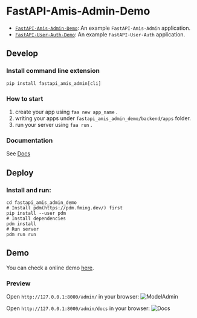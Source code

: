 # FastAPI-Amis-Admin-Demo

- [`FastAPI-Amis-Admin-Demo`](https://github.com/amisadmin/fastapi_amis_admin_demo): An example `FastAPI-Amis-Admin` application.
- [`FastAPI-User-Auth-Demo`](https://github.com/amisadmin/fastapi_user_auth_demo): An example `FastAPI-User-Auth` application.

## Develop

### Install command line extension

`pip install fastapi_amis_admin[cli]`

### How to start

1. create your app using `faa new app_name` .
2. writing your apps under `fastapi_amis_admin_demo/backend/apps` folder.
3. run your server using `faa run` .

### Documentation

See [Docs](https://docs.amis.work/)

## Deploy

### Install and run:

```shell
cd fastapi_amis_admin_demo
# Install pdm(https://pdm.fming.dev/) first
pip install --user pdm
# Install dependencies
pdm install
# Run server
pdm run run
```

## Demo

You can check a online demo [here](http://demo.amis.work/).

### Preview

Open `http://127.0.0.1:8000/admin/` in your browser:
![ModelAdmin](https://s2.loli.net/2022/03/20/ItgFYGUONm1jCz5.png)

Open `http://127.0.0.1:8000/admin/docs` in your browser:
![Docs](https://s2.loli.net/2022/03/20/1GcCiPdmXayxrbH.png)